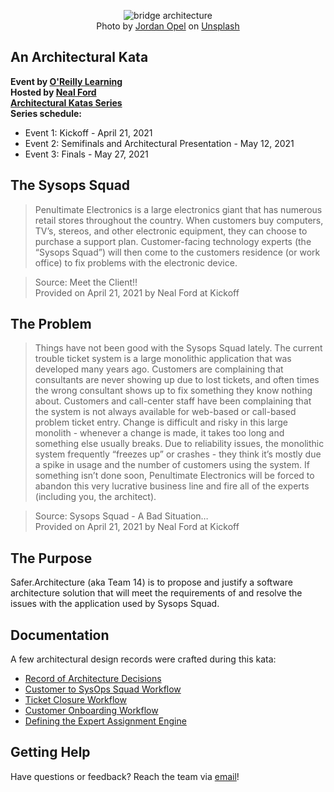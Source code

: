 <p align="center"><img src="docs/images/splash/jordan-opel-unsplash-arch.png" alt="bridge architecture"></a><br>Photo by <a href="https://unsplash.com/@opeleye?utm_source=unsplash&utm_medium=referral&utm_content=creditCopyText">Jordan Opel</a> on <a href="https://unsplash.com/s/photos/bridge-architecture?utm_source=unsplash&utm_medium=referral&utm_content=creditCopyText">Unsplash</a>
 </p>

## An Architectural Kata

__Event by [O'Reilly Learning](https://learning.oreilly.com/)__  
__Hosted by [Neal Ford](http://nealford.com/)__  
__[Architectural Katas Series](https://learning.oreilly.com/attend/architectural-katas/0636920054100/0636920054099/)__  
__Series schedule:__

* Event 1: Kickoff - April 21, 2021 
* Event 2: Semifinals and Architectural Presentation - May 12, 2021
* Event 3: Finals - May 27, 2021


## The Sysops Squad

> Penultimate Electronics is a large electronics giant that has numerous retail stores throughout the country. When customers buy computers, TV’s, stereos, and other electronic equipment, they can choose to purchase a support plan. Customer-facing technology experts (the “Sysops Squad”) will then come to the customers residence (or work office) to fix problems with the electronic device.

> Source: Meet the Client!!<br>
> Provided on April 21, 2021 by Neal Ford at Kickoff


## The Problem
> Things have not been good with the Sysops Squad lately. The current trouble ticket system is a large monolithic application that was developed many years ago. Customers are complaining that consultants are never showing up due to lost tickets, and often times the wrong consultant shows up to fix something they know nothing about. Customers and call-center staff have been complaining that the system is not always available for web-based or call-based problem ticket entry. Change is difficult and risky in this large monolith - whenever a change is made, it takes too long and something else usually breaks. Due to reliability issues, the monolithic system frequently “freezes up” or crashes - they think it’s mostly due a spike in usage and the number of customers using the system. If something isn’t done soon, Penultimate Electronics will be forced to abandon this very lucrative business line and fire all of the experts (including you, the architect).

> Source: Sysops Squad - A Bad Situation…<br>
> Provided on April 21, 2021 by Neal Ford at Kickoff


## The Purpose
Safer.Architecture (aka Team 14) is to propose and justify a software architecture solution that will meet the requirements of and resolve the issues with the application used by Sysops Squad.


## Documentation 
A few architectural design records were crafted during this kata:
* [Record of Architecture Decisions](./docs/architecture/decisions/0001-record-architecture-decisions.md)
* [Customer to SysOps Squad Workflow](./docs/architecture/decisions/0002-customer-to-sysops-ticket-wf.md)
* [Ticket Closure Workflow](./docs/architecture/decisions/0003-customer-to-sysops-ticket-close-wf.md)
* [Customer Onboarding Workflow](./docs/architecture/decisions/0004-customer-onboarding.md)
* [Defining the Expert Assignment Engine](./docs/architecture/decisions/0005-expert-assignment-engine.md)


## Getting Help 
Have questions or feedback? Reach the team via [email](mailto:safer.architecture@gmail.com)!
